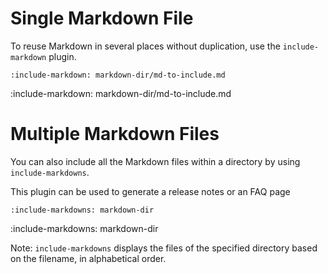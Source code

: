 # Single Markdown File

To reuse Markdown in several places without duplication, use the `include-markdown` plugin.

    :include-markdown: markdown-dir/md-to-include.md

:include-markdown: markdown-dir/md-to-include.md

# Multiple Markdown Files

You can also include all the Markdown files within a directory by using `include-markdowns`. 

This plugin can be used to generate a release notes or an FAQ page

    :include-markdowns: markdown-dir

:include-markdowns: markdown-dir

Note: `include-markdowns` displays the files of the specified directory based on the filename, in alphabetical order.